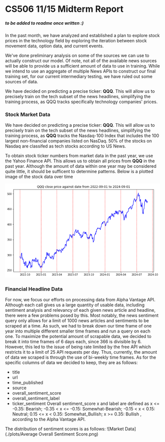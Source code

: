 # CS506 11/15 Midterm Report

##### to be added to readme once written :)

In the past month, we have analyzed and established a plan to explore stock prices in the technology field by exploring the iteration between stock movement data, option data, and current events.

We've done preliminary analysis on some of the sources we can use to actually construct our model. Of note, not all of the available news sources will be able to provide us a sufficient amount of data to use in training. While we intend to use an aggregate of multiple News APIs to construct our final training set, for our current intermediary testing, we have ruled out some sources of data.

We have decided on predicting a precise ticker: **QQQ**. This will allow us to precisely train on the tech subset of the news headlines, simplifying the training process, as QQQ tracks specifically technology companies' prices.

### Stock Market Data

We have decided on predicting a precise ticker: **QQQ**. This will allow us to precisely train on the tech subset of the news headlines, simplifying the training process, as **QQQ** tracks the Nasdaq-100 Index that includes the 100 largest non-financial companies listed on NasDaq. 50% of the stocks on Nasdaq are classifed as tech stocks according to US News. 

To obtain stock ticker numbers from market data in the past year, we use the Yahoo Finance API. This allows us to obtain all prices from **QQQ** in the past year. Although the amount of data within one year may be considered quite little, it should be sufficent to determine patterns. Below is a plotted image of the stock data over time

![Market Data](./plots/QQQ_price.png)

### Financial Headline Data

For now, we focus our efforts on processing data from Alpha Vantage API. Although each call gives us a large quantity of usable data, including sentiment analysis and relevancy of each given news article and headline, there were a few problems posed by this. Most notably, the news sentiment query only allows for a limit of 1000 news articles and sentiments to be scraped at a time. As such, we had to break down our time frame of one year into multiple different smaller time frames and run a query on each one. To maximize the potential amount of scrapable data, we decided to break it into time frames of 6 days each, since 366 is divisible by 6. However, this led to the issue of being  rate limited by the free API which restricts it to a limit of 25 API requests per day. Thus, currently, the amount of data we scraped is through the use of bi-weekly time frames. As for the specific columns of data we decided to keep, they are as follows:
- title
- url
- time_published
- source
- overall_sentiment_score
- overall_sentiment_label
- ticker_sentiment
Overall sentiment_score x and label are defined as x <= -0.35: Bearish; -0.35 < x <= -0.15: Somewhat-Bearish; -0.15 < x < 0.15: Neutral; 0.15 <= x < 0.35: Somewhat_Bullish; x >= 0.35: Bullish , according to the Alpha Vantage API.

The distribution of sentiment scores is as follows:
![Market Data](./plots/Average Overall Sentiment Score.png)

